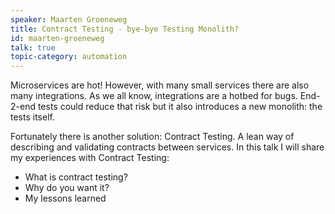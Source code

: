 ```yaml
---
speaker: Maarten Groeneweg
title: Contract Testing - bye-bye Testing Monolith?
id: maarten-groeneweg
talk: true
topic-category: automation
---
```

Microservices are hot! However, with many small services there are also many integrations. As we all know, integrations are a hotbed for bugs. End-2-end tests could reduce that risk but it also introduces a new monolith: the tests itself.

Fortunately there is another solution: Contract Testing. A lean way of describing and validating contracts between services. In this talk I will share my experiences with Contract Testing:

- What is contract testing?
- Why do you want it?
- My lessons learned